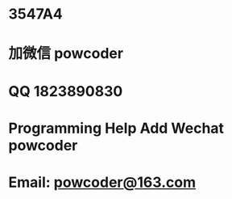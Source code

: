 # 3547A4
# 加微信 powcoder

# QQ 1823890830

# Programming Help Add Wechat powcoder

# Email: powcoder@163.com

